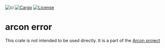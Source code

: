 ![ci](https://github.com/cda-group/arcon/workflows/ci/badge.svg)
[![Cargo](https://img.shields.io/badge/crates.io-v0.1.1-orange)](https://crates.io/crates/arcon_error)
[![License](https://img.shields.io/badge/License-AGPL--3.0--only-blue)](https://github.com/cda-group/arcon)

# arcon error

This crate is not intended to be used directly. It is a part of the [Arcon project](https://github.com/cda-group/arcon)
